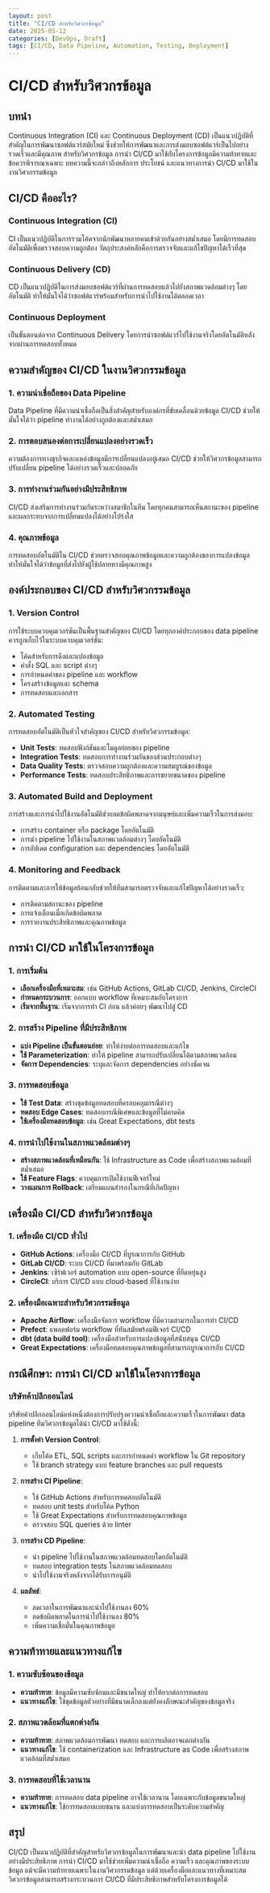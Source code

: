 ```yaml
---
layout: post
title: "CI/CD สำหรับวิศวกรข้อมูล"
date: 2025-05-12
categories: [DevOps, Draft]
tags: [CI/CD, Data Pipeline, Automation, Testing, Deployment]
---
```


# CI/CD สำหรับวิศวกรข้อมูล

## บทนำ

Continuous Integration (CI) และ Continuous Deployment (CD) เป็นแนวปฏิบัติที่สำคัญในการพัฒนาซอฟต์แวร์สมัยใหม่ ซึ่งช่วยให้การพัฒนาและการส่งมอบซอฟต์แวร์เป็นไปอย่างรวดเร็วและมีคุณภาพ สำหรับวิศวกรข้อมูล การนำ CI/CD มาใช้กับโครงการข้อมูลมีความท้าทายและข้อควรพิจารณาเฉพาะ บทความนี้จะกล่าวถึงหลักการ ประโยชน์ และแนวทางการนำ CI/CD มาใช้ในงานวิศวกรรมข้อมูล

## CI/CD คืออะไร?

### Continuous Integration (CI)

CI เป็นแนวปฏิบัติในการรวมโค้ดจากนักพัฒนาหลายคนเข้าด้วยกันอย่างสม่ำเสมอ โดยมีการทดสอบอัตโนมัติเพื่อตรวจสอบความถูกต้อง วัตถุประสงค์หลักคือการตรวจจับและแก้ไขปัญหาได้เร็วที่สุด

### Continuous Delivery (CD)

CD เป็นแนวปฏิบัติในการส่งมอบซอฟต์แวร์ที่ผ่านการทดสอบแล้วไปยังสภาพแวดล้อมต่างๆ โดยอัตโนมัติ ทำให้มั่นใจได้ว่าซอฟต์แวร์พร้อมสำหรับการนำไปใช้งานได้ตลอดเวลา

### Continuous Deployment

เป็นขั้นตอนต่อจาก Continuous Delivery โดยการนำซอฟต์แวร์ไปใช้งานจริงโดยอัตโนมัติหลังจากผ่านการทดสอบทั้งหมด

## ความสำคัญของ CI/CD ในงานวิศวกรรมข้อมูล

### 1. ความน่าเชื่อถือของ Data Pipeline

Data Pipeline ที่มีความน่าเชื่อถือเป็นสิ่งสำคัญสำหรับองค์กรที่ขับเคลื่อนด้วยข้อมูล CI/CD ช่วยให้มั่นใจได้ว่า pipeline ทำงานได้อย่างถูกต้องและสม่ำเสมอ

### 2. การตอบสนองต่อการเปลี่ยนแปลงอย่างรวดเร็ว

ความต้องการทางธุรกิจและแหล่งข้อมูลมีการเปลี่ยนแปลงอยู่เสมอ CI/CD ช่วยให้วิศวกรข้อมูลสามารถปรับเปลี่ยน pipeline ได้อย่างรวดเร็วและปลอดภัย

### 3. การทำงานร่วมกันอย่างมีประสิทธิภาพ

CI/CD ส่งเสริมการทำงานร่วมกันระหว่างสมาชิกในทีม โดยทุกคนสามารถเห็นสถานะของ pipeline และผลกระทบจากการเปลี่ยนแปลงได้อย่างโปร่งใส

### 4. คุณภาพข้อมูล

การทดสอบอัตโนมัติใน CI/CD ช่วยตรวจสอบคุณภาพข้อมูลและความถูกต้องของการแปลงข้อมูล ทำให้มั่นใจได้ว่าข้อมูลที่ส่งไปยังผู้ใช้ปลายทางมีคุณภาพสูง

## องค์ประกอบของ CI/CD สำหรับวิศวกรรมข้อมูล

### 1. Version Control

การใช้ระบบควบคุมเวอร์ชันเป็นพื้นฐานสำคัญของ CI/CD โดยทุกองค์ประกอบของ data pipeline ควรถูกเก็บไว้ในระบบควบคุมเวอร์ชัน:

- โค้ดสำหรับการดึงและแปลงข้อมูล
- คำสั่ง SQL และ script ต่างๆ
- การกำหนดค่าของ pipeline และ workflow
- โครงสร้างข้อมูลและ schema
- การทดสอบและเอกสาร

### 2. Automated Testing

การทดสอบอัตโนมัติเป็นหัวใจสำคัญของ CI/CD สำหรับวิศวกรรมข้อมูล:

- **Unit Tests**: ทดสอบฟังก์ชันและโมดูลย่อยของ pipeline
- **Integration Tests**: ทดสอบการทำงานร่วมกันของส่วนประกอบต่างๆ
- **Data Quality Tests**: ตรวจสอบความถูกต้องและความสมบูรณ์ของข้อมูล
- **Performance Tests**: ทดสอบประสิทธิภาพและการขยายขนาดของ pipeline

### 3. Automated Build and Deployment

การสร้างและการนำไปใช้งานอัตโนมัติช่วยลดข้อผิดพลาดจากมนุษย์และเพิ่มความเร็วในการส่งมอบ:

- การสร้าง container หรือ package โดยอัตโนมัติ
- การนำ pipeline ไปใช้งานในสภาพแวดล้อมต่างๆ โดยอัตโนมัติ
- การอัปเดต configuration และ dependencies โดยอัตโนมัติ

### 4. Monitoring and Feedback

การติดตามและการให้ข้อมูลย้อนกลับช่วยให้ทีมสามารถตรวจจับและแก้ไขปัญหาได้อย่างรวดเร็ว:

- การติดตามสถานะของ pipeline
- การแจ้งเตือนเมื่อเกิดข้อผิดพลาด
- การรายงานประสิทธิภาพและคุณภาพข้อมูล

## การนำ CI/CD มาใช้ในโครงการข้อมูล

### 1. การเริ่มต้น

- **เลือกเครื่องมือที่เหมาะสม**: เช่น GitHub Actions, GitLab CI/CD, Jenkins, CircleCI
- **กำหนดกระบวนการ**: ออกแบบ workflow ที่เหมาะสมกับโครงการ
- **เริ่มจากพื้นฐาน**: เริ่มจากการทำ CI ก่อน แล้วค่อยๆ พัฒนาไปสู่ CD

### 2. การสร้าง Pipeline ที่มีประสิทธิภาพ

- **แบ่ง Pipeline เป็นขั้นตอนย่อย**: ทำให้ง่ายต่อการทดสอบและแก้ไข
- **ใช้ Parameterization**: ทำให้ pipeline สามารถปรับเปลี่ยนได้ตามสภาพแวดล้อม
- **จัดการ Dependencies**: ระบุและจัดการ dependencies อย่างชัดเจน

### 3. การทดสอบข้อมูล

- **ใช้ Test Data**: สร้างชุดข้อมูลทดสอบที่ครอบคลุมกรณีต่างๆ
- **ทดสอบ Edge Cases**: ทดสอบกรณีพิเศษและข้อมูลที่ไม่คาดคิด
- **ใช้เครื่องมือทดสอบข้อมูล**: เช่น Great Expectations, dbt tests

### 4. การนำไปใช้งานในสภาพแวดล้อมต่างๆ

- **สร้างสภาพแวดล้อมที่เหมือนกัน**: ใช้ Infrastructure as Code เพื่อสร้างสภาพแวดล้อมที่สม่ำเสมอ
- **ใช้ Feature Flags**: ควบคุมการเปิดใช้งานฟีเจอร์ใหม่
- **วางแผนการ Rollback**: เตรียมแผนสำรองในกรณีที่เกิดปัญหา

## เครื่องมือ CI/CD สำหรับวิศวกรข้อมูล

### 1. เครื่องมือ CI/CD ทั่วไป

- **GitHub Actions**: เครื่องมือ CI/CD ที่บูรณาการกับ GitHub
- **GitLab CI/CD**: ระบบ CI/CD ที่มาพร้อมกับ GitLab
- **Jenkins**: เซิร์ฟเวอร์ automation แบบ open-source ที่ยืดหยุ่นสูง
- **CircleCI**: บริการ CI/CD แบบ cloud-based ที่ใช้งานง่าย

### 2. เครื่องมือเฉพาะสำหรับวิศวกรรมข้อมูล

- **Apache Airflow**: เครื่องมือจัดการ workflow ที่มีความสามารถในการทำ CI/CD
- **Prefect**: แพลตฟอร์ม workflow ที่ทันสมัยพร้อมฟีเจอร์ CI/CD
- **dbt (data build tool)**: เครื่องมือสำหรับการแปลงข้อมูลที่สนับสนุน CI/CD
- **Great Expectations**: เครื่องมือทดสอบคุณภาพข้อมูลที่สามารถบูรณาการกับ CI/CD

## กรณีศึกษา: การนำ CI/CD มาใช้ในโครงการข้อมูล

### บริษัทค้าปลีกออนไลน์

บริษัทค้าปลีกออนไลน์แห่งหนึ่งต้องการปรับปรุงความน่าเชื่อถือและความเร็วในการพัฒนา data pipeline ทีมวิศวกรข้อมูลได้นำ CI/CD มาใช้ดังนี้:

1. **การตั้งค่า Version Control**:
   - เก็บโค้ด ETL, SQL scripts และการกำหนดค่า workflow ใน Git repository
   - ใช้ branch strategy แบบ feature branches และ pull requests

2. **การสร้าง CI Pipeline**:
   - ใช้ GitHub Actions สำหรับการทดสอบอัตโนมัติ
   - ทดสอบ unit tests สำหรับโค้ด Python
   - ใช้ Great Expectations สำหรับการทดสอบคุณภาพข้อมูล
   - ตรวจสอบ SQL queries ด้วย linter

3. **การสร้าง CD Pipeline**:
   - นำ pipeline ไปใช้งานในสภาพแวดล้อมทดสอบโดยอัตโนมัติ
   - ทดสอบ integration tests ในสภาพแวดล้อมทดสอบ
   - นำไปใช้งานจริงหลังจากได้รับการอนุมัติ

4. **ผลลัพธ์**:
   - ลดเวลาในการพัฒนาและนำไปใช้งานลง 60%
   - ลดข้อผิดพลาดในการนำไปใช้งานลง 80%
   - เพิ่มความเชื่อมั่นในคุณภาพข้อมูล

## ความท้าทายและแนวทางแก้ไข

### 1. ความซับซ้อนของข้อมูล

- **ความท้าทาย**: ข้อมูลมีความซับซ้อนและมีขนาดใหญ่ ทำให้ยากต่อการทดสอบ
- **แนวทางแก้ไข**: ใช้ชุดข้อมูลตัวอย่างที่มีขนาดเล็กลงแต่ยังคงลักษณะสำคัญของข้อมูลจริง

### 2. สภาพแวดล้อมที่แตกต่างกัน

- **ความท้าทาย**: สภาพแวดล้อมการพัฒนา ทดสอบ และการผลิตอาจแตกต่างกัน
- **แนวทางแก้ไข**: ใช้ containerization และ Infrastructure as Code เพื่อสร้างสภาพแวดล้อมที่สม่ำเสมอ

### 3. การทดสอบที่ใช้เวลานาน

- **ความท้าทาย**: การทดสอบ data pipeline อาจใช้เวลานาน โดยเฉพาะกับข้อมูลขนาดใหญ่
- **แนวทางแก้ไข**: ใช้การทดสอบแบบขนาน และแบ่งการทดสอบเป็นระดับความสำคัญ

## สรุป

CI/CD เป็นแนวปฏิบัติที่สำคัญสำหรับวิศวกรข้อมูลในการพัฒนาและนำ data pipeline ไปใช้งานอย่างมีประสิทธิภาพ การนำ CI/CD มาใช้ช่วยเพิ่มความน่าเชื่อถือ ความเร็ว และคุณภาพของระบบข้อมูล แม้จะมีความท้าทายเฉพาะในงานวิศวกรรมข้อมูล แต่ด้วยเครื่องมือและแนวทางที่เหมาะสม วิศวกรข้อมูลสามารถสร้างกระบวนการ CI/CD ที่มีประสิทธิภาพสำหรับโครงการข้อมูลได้
